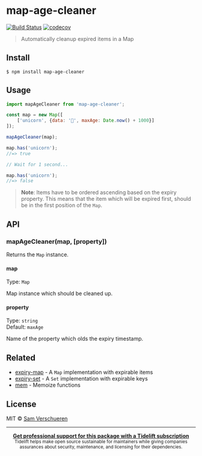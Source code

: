 # map-age-cleaner

[![Build Status](https://travis-ci.org/SamVerschueren/map-age-cleaner.svg?branch=master)](https://travis-ci.org/SamVerschueren/map-age-cleaner) [![codecov](https://codecov.io/gh/SamVerschueren/map-age-cleaner/badge.svg?branch=master)](https://codecov.io/gh/SamVerschueren/map-age-cleaner?branch=master)

> Automatically cleanup expired items in a Map


## Install

```
$ npm install map-age-cleaner
```


## Usage

```js
import mapAgeCleaner from 'map-age-cleaner';

const map = new Map([
	['unicorn', {data: '🦄', maxAge: Date.now() + 1000}]
]);

mapAgeCleaner(map);

map.has('unicorn');
//=> true

// Wait for 1 second...

map.has('unicorn');
//=> false
```

> **Note**: Items have to be ordered ascending based on the expiry property. This means that the item which will be expired first, should be in the first position of the `Map`.


## API

### mapAgeCleaner(map, [property])

Returns the `Map` instance.

#### map

Type: `Map`

Map instance which should be cleaned up.

#### property

Type: `string`<br>
Default: `maxAge`

Name of the property which olds the expiry timestamp.


## Related

- [expiry-map](https://github.com/SamVerschueren/expiry-map) - A `Map` implementation with expirable items
- [expiry-set](https://github.com/SamVerschueren/expiry-set) - A `Set` implementation with expirable keys
- [mem](https://github.com/sindresorhus/mem) - Memoize functions


## License

MIT © [Sam Verschueren](https://github.com/SamVerschueren)


---

<div align="center">
	<b>
		<a href="https://tidelift.com/subscription/pkg/npm-map-age-cleaner?utm_source=npm-map-age-cleaner&utm_medium=referral&utm_campaign=enterprise">Get professional support for this package with a Tidelift subscription</a>
	</b>
	<br>
	<sub>
		Tidelift helps make open source sustainable for maintainers while giving companies<br>assurances about security, maintenance, and licensing for their dependencies.
	</sub>
</div>
